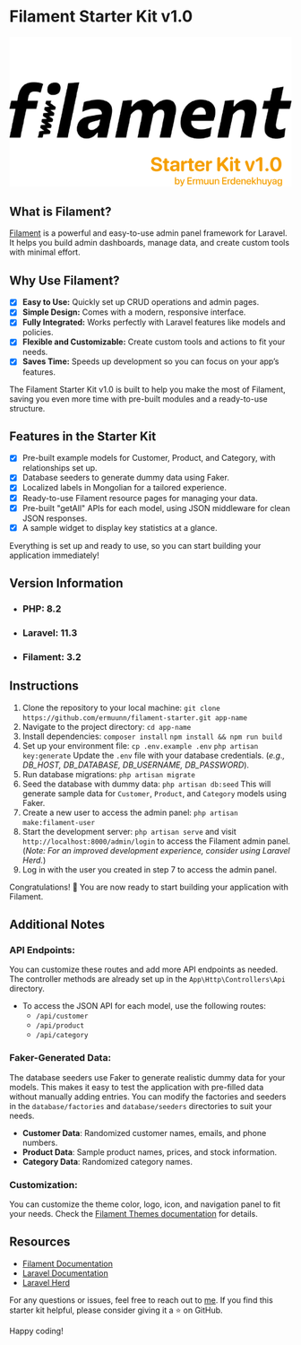 # Filament Starter Kit v1.0
![thumbnail](/public/images/filament-starter-kit.png)

## What is Filament?
[Filament](https://filamentphp.com/docs) is a powerful and easy-to-use admin panel framework for Laravel. It helps you build admin dashboards, manage data, and create custom tools with minimal effort.

## Why Use Filament?
- [x] **Easy to Use:** Quickly set up CRUD operations and admin pages.
- [x] **Simple Design:** Comes with a modern, responsive interface.
- [x] **Fully Integrated:** Works perfectly with Laravel features like models and policies.
- [x] **Flexible and Customizable:** Create custom tools and actions to fit your needs.
- [x] **Saves Time:** Speeds up development so you can focus on your app’s features.

The Filament Starter Kit v1.0 is built to help you make the most of Filament, saving you even more time with pre-built modules and a ready-to-use structure.

## Features in the Starter Kit
- [x] Pre-built example models for Customer, Product, and Category, with relationships set up.
- [x] Database seeders to generate dummy data using Faker.
- [x] Localized labels in Mongolian for a tailored experience.
- [x] Ready-to-use Filament resource pages for managing your data.
- [x] Pre-built "getAll" APIs for each model, using JSON middleware for clean JSON responses.
- [x] A sample widget to display key statistics at a glance.

Everything is set up and ready to use, so you can start building your application immediately!

## Version Information
- ### **PHP:** 8.2
- ### **Laravel:** 11.3
- ### **Filament:** 3.2


## Instructions
1. Clone the repository to your local machine: `git clone https://github.com/ermuunn/filament-starter.git app-name`
2. Navigate to the project directory: `cd app-name`
3. Install dependencies: `composer install` `npm install && npm run build`
4. Set up your environment file: `cp .env.example .env` `php artisan key:generate`
Update the `.env` file with your database credentials. (_e.g., DB_HOST, DB_DATABASE, DB_USERNAME, DB_PASSWORD_).
5. Run database migrations: `php artisan migrate`
6. Seed the database with dummy data: `php artisan db:seed`
This will generate sample data for `Customer`, `Product`, and `Category` models using Faker.
7. Create a new user to access the admin panel: `php artisan make:filament-user`
8. Start the development server: `php artisan serve` and visit `http://localhost:8000/admin/login` to access the Filament admin panel.
   (_Note: For an improved development experience, consider using Laravel Herd._)
9. Log in with the user you created in step 7 to access the admin panel.

Congratulations! 🎉 You are now ready to start building your application with Filament.

## Additional Notes
### API Endpoints:
You can customize these routes and add more API endpoints as needed. The controller methods are already set up in the `App\Http\Controllers\Api` directory.
  - To access the JSON API for each model, use the following routes:
    - `/api/customer`
    - `/api/product`
    - `/api/category`

### Faker-Generated Data:
The database seeders use Faker to generate realistic dummy data for your models. This makes it easy to test the application with pre-filled data without manually adding entries. You can modify the factories and seeders in the `database/factories` and `database/seeders` directories to suit your needs.
  - **Customer Data**: Randomized customer names, emails, and phone numbers.
  - **Product Data**: Sample product names, prices, and stock information.
  - **Category Data**: Randomized category names.

### Customization:
You can customize the theme color, logo, icon, and navigation panel to fit your needs. Check the [Filament Themes documentation](https://filamentphp.com/docs/3.x/panels/themes) for details.

## Resources
- [Filament Documentation](https://filamentphp.com/docs)
- [Laravel Documentation](https://laravel.com/docs)
- [Laravel Herd](https://herd.laravel.com/docs/1/getting-started/about-herd)

For any questions or issues, feel free to reach out to [me](https://ermuun.dev). If you find this starter kit helpful, please consider giving it a ⭐️ on GitHub.

Happy coding!





